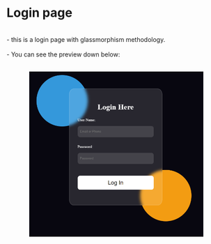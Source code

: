 # Login page
</br>
- this is a login page with glassmorphism methodology.
</br></br>
- You can see the preview down below:
</br></br>
<p align="center">
    <img src="login_page.png" alt="Profile Image" width=400>
</p>

